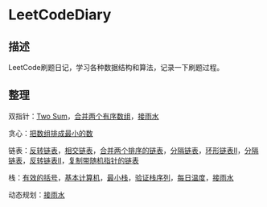 # LeetCodeDiary
## 描述

LeetCode刷题日记，学习各种数据结构和算法，记录一下刷题过程。

## 整理

双指针：[Two Sum](./notes/medium/两数和.md)，[合并两个有序数组](./notes/easy/合并两个有序数组.md)，[接雨水](./notes/hard/接雨水.md)

贪心：[把数组排成最小的数](./notes/medium/把数组排成最小的数.md)

链表：[反转链表](./notes/easy/反转链表.md)，[相交链表](./notes/easy/相交链表.md)，[合并两个排序的链表](./notes/easy/合并两个排序的链表.md)，[分隔链表](./notes/medium/分隔链表.md)，[环形链表II](./notes/medium/环形链表II.md)，[分隔链表](./notes/medium/分隔链表.md)，[反转链表II](./notes/medium/反转链表II.md)，[复制带随机指针的链表](./notes/medium/复制带随机指针的链表.md)

栈：[有效的括号](./notes/easy/有效的括号.md)，[基本计算机](./notes/hard/基本计算机.md)，[最小栈](./notes/medium/最小栈.md)，[验证栈序列](./notes/medium/验证栈序列.md)，[每日温度](./notes/medium/每日温度.md)，[接雨水](./notes/hard/接雨水.md)

动态规划：[接雨水](./notes/hard/接雨水.md)
